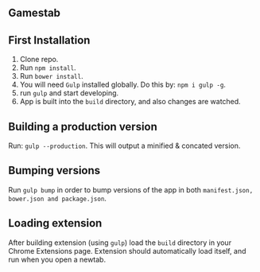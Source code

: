 Gamestab
--------------------------

## First Installation

1. Clone repo.
2. Run `npm install`.
3. Run `bower install`.
4. You will need `Gulp` installed globally. Do this by: `npm i gulp -g`.
5. run `gulp` and start developing.
6. App is built into the `build` directory, and also changes are watched.

## Building a production version

Run: `gulp --production`. This will output a minified & concated version.

## Bumping versions

Run `gulp bump` in order to bump versions of the app in both `manifest.json, bower.json and package.json`.

## Loading extension

After building extension (using `gulp`) load the `build` directory in your Chrome Extensions page.
Extension should automatically load itself, and run when you open a newtab.
